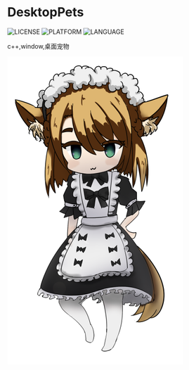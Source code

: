 DesktopPets
=======
![LICENSE](	https://img.shields.io/github/license/mashape/apistatus.svg)
![PLATFORM](https://img.shields.io/badge/platform-win--32%7Cwin--64-lightgrey.svg)
![LANGUAGE](https://img.shields.io/badge/language-c%2B%2B-green.svg)

c++,window,桌面宠物

![妹抖](./DesktopPet/DesktopPet/1.bmp)